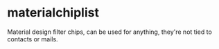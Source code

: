 # materialchiplist
Material design filter chips, can be used for anything, they're not tied to contacts or mails.
